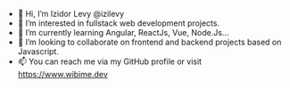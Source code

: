- 👋 Hi, I’m Izidor Levy @izilevy
- 👀 I’m interested in fullstack web development projects.
- 🌱 I’m currently learning Angular, ReactJs, Vue, Node.Js...
- 💞️ I’m looking to collaborate on frontend and backend projects based on Javascript.
- 📫 You can reach me via my GitHub profile or visit https://www.wibime.dev
